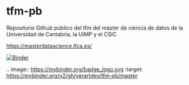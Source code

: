# tfm-pb

Repositorio Github público del tfm del máster de ciencia de datos
de la Universidad de Cantabria, la UIMP y el CSIC

https://masterdatascience.ifca.es/

[![Binder](https://mybinder.org/badge_logo.svg)](https://mybinder.org/v2/gh/yerartdev/tfm-pb/master)

.. image:: https://mybinder.org/badge_logo.svg
 :target: https://mybinder.org/v2/gh/yerartdev/tfm-pb/master
